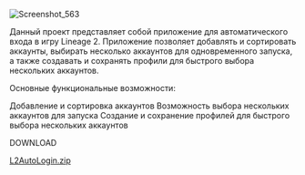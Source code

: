 

![Screenshot_563](https://github.com/user-attachments/assets/3b86d54f-47a2-445f-aa15-25fb0dd4af4d)

Данный проект представляет собой приложение для автоматического входа в игру Lineage 2. Приложение позволяет добавлять и сортировать аккаунты, выбирать несколько аккаунтов для одновременного запуска, а также создавать и сохранять профили для быстрого выбора нескольких аккаунтов.

Основные функциональные возможности: 

Добавление и сортировка аккаунтов
Возможность выбора нескольких аккаунтов для запуска
Создание и сохранение профилей для быстрого выбора нескольких аккаунтов

DOWNLOAD

[L2AutoLogin.zip](https://github.com/user-attachments/files/16648230/L2AutoLogin.zip)





